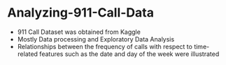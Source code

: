 # Analyzing-911-Call-Data

* 911 Call Dataset was obtained from Kaggle
* Mostly Data processing and Exploratory Data Analysis
* Relationships between the frequency of calls with respect to time-related features such as the date and day of the week were illustrated
